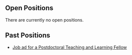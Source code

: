 ## Open Positions
There are currently no open positions.

## Past Positions
* [Job ad for a Postdoctoral Teaching and Learning Fellow](https://github.com/UBC-MDS/mds-stats-teaching-fellow)
